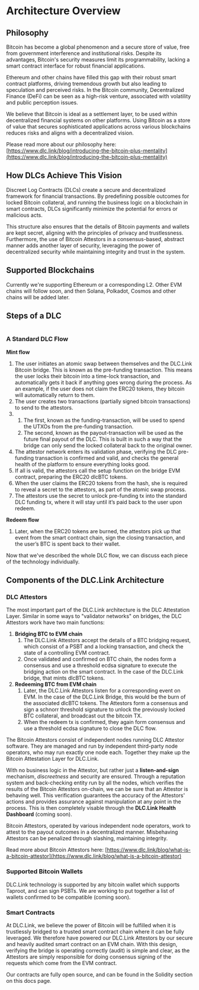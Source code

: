 # Architecture Overview

## Philosophy

Bitcoin has become a global phenomenon and a secure store of value, free from government interference and institutional risks. Despite its advantages, Bitcoin's security measures limit its programmability, lacking a smart contract interface for robust financial applications.

Ethereum and other chains have filled this gap with their robust smart contract platforms, driving tremendous growth but also leading to speculation and perceived risks. In the Bitcoin community, Decentralized Finance (DeFi) can be seen as a high-risk venture, associated with volatility and public perception issues.

We believe that Bitcoin is ideal as a settlement layer, to be used within decentralized financial systems on other platforms. Using Bitcoin as a store of value that secures sophisticated applications across various blockchains reduces risks and aligns with a decentralized vision.

Please read more about our philosophy here: [https://www.dlc.link/blog/introducing-the-bitcoin-plus-mentality](https://www.dlc.link/blog/introducing-the-bitcoin-plus-mentality)

## How DLCs Achieve This Vision

Discreet Log Contracts (DLCs) create a secure and decentralized framework for financial transactions. By predefining possible outcomes for locked Bitcoin collateral, and running the business logic on a blockchain in smart contracts, DLCs significantly minimize the potential for errors or malicious acts.&#x20;

This structure also ensures that the details of Bitcoin payments and wallets are kept secret, aligning with the principles of privacy and trustlessness. Furthermore, the use of Bitcoin Attestors in a consensus-based, abstract manner adds another layer of security, leveraging the power of decentralized security while maintaining integrity and trust in the system.

## Supported Blockchains

Currently we're supporting Ethereum or a corresponding L2. Other EVM chains will follow soon, and then Solana, Polkadot, Cosmos and other chains will be added later.

## Steps of a DLC

<figure><img src="../.gitbook/assets/DLC.Link_MintFlow_New_Simple.png" alt=""><figcaption></figcaption></figure>

### A Standard DLC Flow

**Mint flow**

1. The user initiates an atomic swap between themselves and the DLC.Link Bitcoin bridge. This is known as the pre-funding transaction. This means the user locks their bitcoin into a time-lock transaction, and automatically gets it back if anything goes wrong during the process. As an example, if the user does not claim the ERC20 tokens, they bitcoin will automatically return to them.
2. The user creates two transactions (partially signed bitcoin transactions) to send to the attestors.
3.
   1. The first, known as the funding-transaction, will be used to spend the UTXOs from the pre-funding transaction.
   2. The second, known as the payout-transaction will be used as the future final payout of the DLC. This is built in such a way that the bridge can only send the locked collateral back to the original owner.
4. The attestor network enters its validation phase, verifying the DLC pre-funding transaction is confirmed and valid, and checks the general health of the platform to ensure everything looks good.&#x20;
5. If all is valid, the attestors call the setup function on the bridge EVM contract, preparing the ERC20 dlcBTC tokens.
6. When the user claims the ERC20 tokens from the hash, she is required to reveal a secret to the attestors, as part of the atomic swap process.
7. The attestors use the secret to unlock pre-funding tx into the standard DLC funding tx, where it will stay until it’s paid back to the user upon redeem.

**Redeem flow**

1. Later, when the ERC20 tokens are burned, the attestors pick up that event from the smart contract chain, sign the closing transaction, and the user’s BTC is spent back to their wallet.

Now that we've described the whole DLC flow, we can discuss each piece of the technology individually.

## Components of the DLC.Link Architecture

### DLC Attestors

The most important part of the DLC.Link architecture is the DLC Attestation Layer. Similar in some ways to "validator networks" on bridges, the DLC Attestors work have two main functions:

1. **Bridging BTC to EVM chain**
   1. The DLC.Link Attestors accept the details of a BTC bridging request, which consist of a PSBT and a locking transaction, and check the state of a controlling EVM contract.&#x20;
   2. Once validated and confirmed on BTC chain, the nodes form a consensus and use a threshold ecdsa signature to execute the bridging action on the smart contract. In the case of the DLC.Link bridge, that mints dlcBTC tokens.
2. **Redeeming BTC from EVM chain**
   1. Later, the DLC.Link Attestors listen for a corresponding event on EVM. In the case of the DLC.Link Bridge, this would be the burn of the associated dlcBTC tokens. The Attestors form a consensus and sign a schnorr threshold signature  to unlock the previously locked BTC collateral, and broadcast out the bitcoin TX.
   2. When the redeem tx is confirmed, they again form consensus and use a threshold ecdsa signature to close the DLC flow.

The Bitcoin Attestors consist of independent nodes running DLC Attestor software. They are managed and run by independent third-party node operators, who may run exactly one node each. Together they make up the Bitcoin Attestation Layer for DLC.Link.

With no business logic in the Attestor, but rather just a **listen-and-sign** mechanism, _discreetness_ and security are ensured. Through a reputation system and back-checking entity run by all the nodes, which verifies the results of the Bitcoin Attestors on-chain, we can be sure that an Attestor is behaving well. This verification guarantees the accuracy of the Attestors' actions and provides assurance against manipulation at any point in the process. This is then completely visable through the **DLC.Link Health Dashboard** (coming soon).

Bitcoin Attestors, operated by various independent node operators, work to attest to the payout outcomes in a decentralized manner. Misbehaving Attestors can be penalized through slashing, maintaining integrity.

Read more about Bitcoin Attestors here: [https://www.dlc.link/blog/what-is-a-bitcoin-attestor](https://www.dlc.link/blog/what-is-a-bitcoin-attestor)

### Supported Bitcoin Wallets

DLC.Link technology is supported by any bitcoin wallet which supports Taproot, and can sign PSBTs. We are working to put together a list of wallets confirmed to be compatible (coming soon).&#x20;

### Smart Contracts

At DLC.Link, we believe the power of Bitcoin will be fulfilled when it is trustlessly bridged to a trusted smart contract chain where it can be fully leveraged. We therefore have powered our DLC.Link Attestors by our secure and heavily audited smart contract on an EVM chain. With this design, verifying the bridge is operating correctly (audit) is simple and clear, as the Attestors are simply responsible for doing consensus signing of the requests which come from the EVM contract.

Our contracts are fully open source, and can be found in the Solidity section on this docs page.

